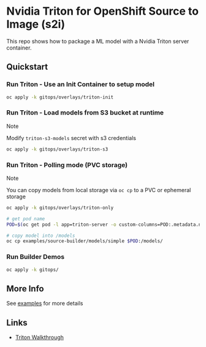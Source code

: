 # Nvidia Triton for OpenShift Source to Image (s2i)

This repo shows how to package a ML model with a Nvidia Triton server container.

## Quickstart

### Run Triton - Use an Init Container to setup model

```sh
oc apply -k gitops/overlays/triton-init
```

### Run Triton - Load models from S3 bucket at runtime

> [!NOTE]
> Modify `triton-s3-models` secret with s3 credentials

```sh
oc apply -k gitops/overlays/triton-s3
```

### Run Triton - Polling mode (PVC storage)

> [!NOTE]
> You can copy models from local storage via `oc cp`
> to a PVC or ephemeral storage

```sh
oc apply -k gitops/overlays/triton-only

# get pod name
POD=$(oc get pod -l app=triton-server -o custom-columns=POD:.metadata.name --no-headers)

# copy model into /models
oc cp examples/source-builder/models/simple $POD:/models/
```

### Run Builder Demos

```sh
oc apply -k gitops/
```

## More Info

See [examples](examples) for more details

## Links

- [Triton Walkthrough](https://neuralbits.substack.com/p/how-to-use-nvidia-triton-server-the)
